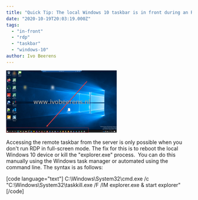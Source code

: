 ```yaml
---
title: "Quick Tip: The local Windows 10 taskbar is in front during an RDP session"
date: "2020-10-19T20:03:19.000Z"
tags: 
  - "in-front"
  - "rdp"
  - "taskbar"
  - "windows-10"
author: Ivo Beerens
---
```


[![](images/Taskbar-300x169.png)](images/Taskbar.png)

Accessing the remote taskbar from the server is only possible when you don't run RDP in full-screen mode. The fix for this is to reboot the local Windows 10 device or kill the "explorer.exe" process.  You can do this manually using the Windows task manager or automated using the command line. The syntax is as follows:

\[code language="text"\] C:\\Windows\\System32\\cmd.exe /c "C:\\Windows\\System32\\taskkill.exe /F /IM explorer.exe & start explorer" \[/code\]




